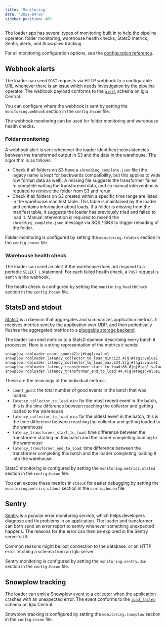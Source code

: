 ```yaml
---
title: 'Monitoring'
date: '2022-04-05'
sidebar_position: 400
---
```


The loader app has several types of monitoring built in to help the pipeline operator: folder monitoring, warehouse health checks, StatsD metrics, Sentry alerts, and Snowplow tracking.

For all monitoring configuration options, see the [configuration reference](/docs/pipeline-components-and-applications/loaders-storage-targets/snowplow-rdb-loader-3-0-0/loading-transformed-data/rdb-loader-configuration-reference/index.md).

## Webhook alerts

The loader can send `POST` requests via HTTP webhook to a configurable URL whenever there is an issue which needs investigation by the pipeline operator. The webhook payload conforms to the [`alert`](https://github.com/snowplow/iglu-central/blob/master/schemas/com.snowplowanalytics.monitoring.batch/alert/jsonschema/1-0-0) schema on Iglu Central.

You can configure where the webhook is sent by setting the `monitoring.webhook` section in the `config.hocon` file.

The webhook monitoring can be used for folder monitoring and warehouse health checks.

### Folder monitoring

A webhook alert is sent whenever the loader identifies inconsistencies between the transformed output in S3 and the data in the warehouse. The algorithm is as follows:

- Check if all folders on S3 have a `shredding_complete.json` file (the legacy name is kept for backwards compatibility, but this applies to wide row format data as well). A missing file suggests the transformer failed to complete writing the transformed data, and so manual intervention is required to remove the folder from S3 and rerun.
- Check if all folders on S3 created within a specific time range are listed in the warehouse manifest table. This table is maintained by the loader and contains information about loads. If a folder is missing from the manifest table, it suggests the loader has previously tried and failed to load it. Manual intervention is required to resend the `shredding_complete.json` message via SQS / SNS to trigger reloading of the folder.

Folder monitoring is configured by setting the `monitoring.folders` section in the `config.hocon` file.

### Warehouse health check

The loader can send an alert if the warehouse does not respond to a periodic `SELECT 1` statement. For each failed health check, a `POST` request is sent via the webhook.

The health check is configured by setting the `monitoring.healthCheck` section in the `config.hocon` file.

## StatsD and stdout

[StatsD](https://github.com/statsd/statsd) is a daemon that aggregates and summarizes application metrics. It receives metrics sent by the application over UDP, and then periodically flushes the aggregated metrics to a [pluggable storage backend](https://github.com/statsd/statsd/blob/master/docs/backend.md).

The loader can emit metrics to a StatsD daemon describing every batch it processes. Here is a string representation of the metrics it sends:

```
snowplow.rdbloader.count_good:42|c|#tag1:value1
snowplow.rdbloader.latency_collector_to_load_min:123.4|g|#tag1:value1
snowplow.rdbloader.latency_collector_to_load_max:234.5|g|#tag1:value1
snowplow.rdbloader.latency_transformer_start_to_load:66.6|g|#tag1:value1
snowplow.rdbloader.latency_transformer_end_to_load:44.4|g|#tag1:value1
```

These are the meanings of the individual metrics:

- `count_good`: the total number of good events in the batch that was loaded
- `latency_collector_to_load_min`: for the most recent event in the batch, this is the time difference between reaching the collector and getting loaded to the warehouse
- `latency_collector_to_load_min`: for the oldest event in the batch, this is the time difference between reaching the collector and getting loaded to the warehouse
- `latency_transformer_start_to_load`: time difference between the transformer starting on this batch and the loader completing loading to the warehouse
- `latency_transformer_end_to_load`: time difference between the transformer completing this batch and the loader completing loading it into the warehouse.

StatsD monitoring is configured by setting the `monitoring.metrics.statsd` section in the `config.hocon` file.

You can expose these metrics in `stdout` for easier debugging by setting the `monitoring.metrics.stdout` section in the `config.hocon` file.

## Sentry

[Sentry](https://docs.sentry.io/) is a popular error monitoring service, which helps developers diagnose and fix problems in an application. The loader and transformer can both send an error report to sentry whenever something unexpected happens. The reasons for the error can then be explored in the Sentry server’s UI.

Common reasons might be lost connection to the database, or an HTTP error fetching a schema from an Iglu server.

Sentry monitoring is configured by setting the `monitoring.sentry.dsn` section in the `config.hocon` file.

## Snowplow tracking

The loader can emit a Snowplow event to a collector when the application crashes with an unexpected error. The event conforms to the [`load_failed`](https://github.com/snowplow/iglu-central/blob/master/schemas/com.snowplowanalytics.monitoring.batch/load_failed/jsonschema/1-0-0) schema on Iglu Central.

Snowplow tracking is configured by setting the `monitoring.snowplow` section in the `config.hocon` file.
